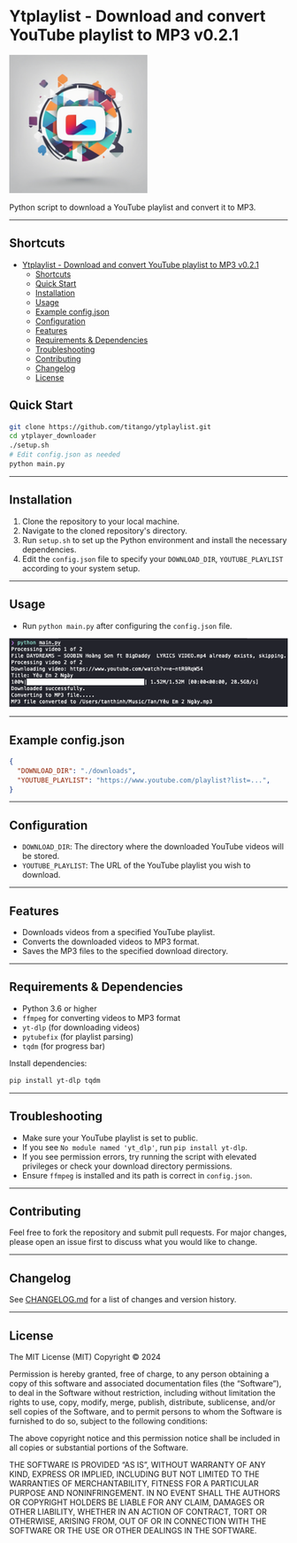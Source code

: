 
# Ytplaylist - Download and convert YouTube playlist to MP3 v0.2.1

<img src="images/logo.png" width="250">

Python script to download a YouTube playlist and convert it to MP3.

---

## Shortcuts

- [Ytplaylist - Download and convert YouTube playlist to MP3 v0.2.1](#ytplaylist---download-and-convert-youtube-playlist-to-mp3-v021)
  - [Shortcuts](#shortcuts)
  - [Quick Start](#quick-start)
  - [Installation](#installation)
  - [Usage](#usage)
  - [Example config.json](#example-configjson)
  - [Configuration](#configuration)
  - [Features](#features)
  - [Requirements \& Dependencies](#requirements--dependencies)
  - [Troubleshooting](#troubleshooting)
  - [Contributing](#contributing)
  - [Changelog](#changelog)
  - [License](#license)

## Quick Start

```sh
git clone https://github.com/titango/ytplaylist.git
cd ytplayer_downloader
./setup.sh
# Edit config.json as needed
python main.py
```

---

## Installation
1. Clone the repository to your local machine.
2. Navigate to the cloned repository's directory.
3. Run `setup.sh` to set up the Python environment and install the necessary dependencies.
4. Edit the `config.json` file to specify your `DOWNLOAD_DIR`, `YOUTUBE_PLAYLIST` according to your system setup.

---

## Usage
- Run `python main.py` after configuring the `config.json` file.

![console](images/console.png)

---

## Example config.json

```json
{
  "DOWNLOAD_DIR": "./downloads",
  "YOUTUBE_PLAYLIST": "https://www.youtube.com/playlist?list=...",
}
```

---

## Configuration

- `DOWNLOAD_DIR`: The directory where the downloaded YouTube videos will be stored.
- `YOUTUBE_PLAYLIST`: The URL of the YouTube playlist you wish to download.

---

## Features

- Downloads videos from a specified YouTube playlist.
- Converts the downloaded videos to MP3 format.
- Saves the MP3 files to the specified download directory.

---

## Requirements & Dependencies

- Python 3.6 or higher
- `ffmpeg` for converting videos to MP3 format
- `yt-dlp` (for downloading videos)
- `pytubefix` (for playlist parsing)
- `tqdm` (for progress bar)

Install dependencies:
```sh
pip install yt-dlp tqdm
```

---

## Troubleshooting

- Make sure your YouTube playlist is set to public.
- If you see `No module named 'yt_dlp'`, run `pip install yt-dlp`.
- If you see permission errors, try running the script with elevated privileges or check your download directory permissions.
- Ensure `ffmpeg` is installed and its path is correct in `config.json`.

---

## Contributing

Feel free to fork the repository and submit pull requests. For major changes, please open an issue first to discuss what you would like to change.

---

## Changelog

See [CHANGELOG.md](CHANGELOG.md) for a list of changes and version history.

---

## License

The MIT License (MIT)
Copyright © 2024

Permission is hereby granted, free of charge, to any person obtaining a copy of this software and associated documentation files (the “Software”), to deal in the Software without restriction, including without limitation the rights to use, copy, modify, merge, publish, distribute, sublicense, and/or sell copies of the Software, and to permit persons to whom the Software is furnished to do so, subject to the following conditions:

The above copyright notice and this permission notice shall be included in all copies or substantial portions of the Software.

THE SOFTWARE IS PROVIDED “AS IS”, WITHOUT WARRANTY OF ANY KIND, EXPRESS OR IMPLIED, INCLUDING BUT NOT LIMITED TO THE WARRANTIES OF MERCHANTABILITY, FITNESS FOR A PARTICULAR PURPOSE AND NONINFRINGEMENT. IN NO EVENT SHALL THE AUTHORS OR COPYRIGHT HOLDERS BE LIABLE FOR ANY CLAIM, DAMAGES OR OTHER LIABILITY, WHETHER IN AN ACTION OF CONTRACT, TORT OR OTHERWISE, ARISING FROM, OUT OF OR IN CONNECTION WITH THE SOFTWARE OR THE USE OR OTHER DEALINGS IN THE SOFTWARE.